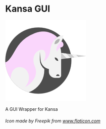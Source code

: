 # Kansa GUI

![Kansa GUI](https://github.com/fights-on/kansa-gui/raw/master/logo.png)

A GUI Wrapper for Kansa

###### Icon made by Freepik from www.flaticon.com
